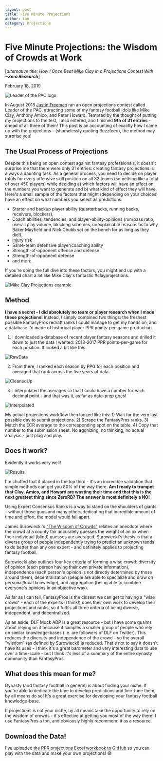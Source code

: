 ```yaml
---
layout: post
title: Five Minute Projections
author: tan
category: Projections
---
```


# Five Minute Projections: the Wisdom of Crowds at Work
[*alternative title: How I Once Beat Mike Clay in a Projections Contest With* ***~Zero Research***]

February 18, 2019

![Leader of the PAC logo](/assets/images/pac.jpg)

In August 2018 [Justin Freeman](http://www.twitter.com/JustinFreeman18) ran an open projections contest called Leader of the PAC, attracting some of my fantasy football idols like Mike Clay, Anthony Amico, and Peter Howard. Tempted by the thought of putting my projections to the test, I also entered, and finished **9th of 31 entries** - ahead of all three of them!  This post is an accounting of exactly how I came up with the projections - (shamelessly quoting Buzzfeed), the method may surprise you!


## The Usual Process of Projections

Despite this being an open contest against fantasy professionals, it doesn't surprise me that there were only 31 entries: creating fantasy projections is always a daunting task. As a general process, you need to decide on player totals for every offensive skill position on all 32 teams (something like a total of over 450 players) while deciding a) which factors will have an effect on the numbers you want to generate and b) what kind of effect they will have. Here's a small sample of the factors that might (depending on your choices) have an effect on what numbers you select as predictions:

- Starter and backup player ability (quarterbacks, running backs, receivers, blockers),
- Coach abilities, tendencies, and player-ability-opinions (run/pass ratio, overall play volume, blocking schemes, unexplainable reasons as to why Baker Mayfield and Nick Chubb sat on the bench for as long as they did!),
- Injury risk
- Same-team defensive player/coaching ability
- Strength-of-opponent offense and defense
- Strength-of-opponent defense
- and more.

If you're doing the full dive into these factors, you might end up with a detailed chart a lot like Mike Clay's fantastic #clayprojections.

![Mike Clay Projections example](https://pbs.twimg.com/media/Dc2a4oLWAAAxEb9.jpg)


## Method

**I have a secret - I did absolutely no team or player research when I made these projections!** Instead, I simply combined two things: the freshest possible FantasyPros redraft ranks I could manage to get my hands on, and a database I'd made of historical player PPR points-per-game production.

1) I downloaded a database of recent player fantasy seasons and drilled it down to just the data I wanted: 2013-2017 PPR points-per-game for each position. It looked a bit like this:

![RawData](/assets/images/projections1.png)

2) From there, I ranked each season by PPG for each position and averaged that rank across the five years of data.

![CleanedUp](/assets/images/projections2.png)

3) I interpolated the averages so that I could have a number for each decimal point - and that was it, as far as data-prep goes!

![Interpolated](/assets/images/projections3.png)

My actual projections workflow then looked like this: 1) Wait for the very last possible day to submit projections. 2) Scrape the FantasyPros ranks. 3) Match the ECR average to the corresponding spot on the table. 4) Copy that number to the submission sheet. No agonizing, no thinking, no actual analysis - just plug and play.

## Does it work?

Evidently it works very well!

![Results](/assets/images/projections4.png)

I'm chuffed that it placed in the top third - it's an incredible validation that simple methods can get you 80% of the way there. **Am I ready to trumpet that Clay, Amico, and Howard are wasting their time  and that this is the next greatest thing since ZeroRB? The answer is most definitely a NO!**

Using Expert Consensus Ranks is a way to stand on the shoulders of giants - without those guys and many others dedicating that incredible amount of time and effort, the model would fall apart.

James Surowiecki's ["The Wisdom of Crowds"](https://en.wikipedia.org/wiki/The_Wisdom_of_Crowds) relates an anecdote where the crowd at a county fair accurately guesses the weight of an ox when their individual (blind) guesses are averaged. Surowiecki's thesis is that a diverse group of people independently trying to predict an unknown tends to do better than any one expert - and definitely applies to projecting fantasy football.

Surowiecki also outlines four key criteria of forming a wise crowd: diversity of opinion (each person having their own private information), independence (each person's opinion is not directly determined by those around them), decentralization (people are able to specialize and draw on personal/local knowledge), and aggregation (being able to combine everyone's opinions in an objective way).

As far as I can tell, FantasyPros is the closest we can get to having a "wise crowd" - each of the experts (I think!) does their own work to develop their projections and ranks, so it fulfils all three criteria of being diverse, independent, and decentralized.

As an aside, DLF Mock ADP is a great resource - but I have some qualms about relying on it because it samples a smaller group of people who rely on similar knowledge-bases (i.e. are followers of DLF on Twitter). This reduces the diversity and independence of the crowd - so the overall "wisdom" (as defined by Surowiecki) is reduced. That's not to say it doesn't have its uses - I think it's a great barometer and very interesting data to use over a time-scale - but I think it's less of a summary of the entire dynasty community than FantasyPros.

## What does this mean for me?

Dynasty (and fantasy football in general) is about finding your niche. If you're able to dedicate the time to develop predictions and fine-tune them, by all means do so! It's a great exercise for developing your fantasy football knowledge-base.

If projections is not your niche, by all means take the opportunity to rely on the wisdom of crowds - it's effective at getting you most of the way there! I use FantasyPros a ton, and obviously highly recommend it as a resource.

## Download the Data!

I've uploaded [the PPR projections Excel workbook to GitHub](https://github.com/tanho63/dynastyprocess/blob/master/files/workbooks/fiveminuteprojections.xlsx) so you can play with the data and make your own projections! :smile:
